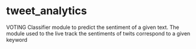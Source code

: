 tweet_analytics
===============
VOTING Classifier module to predict the sentiment of a given text.
The module used to the live track the sentiments of twits correspond to a given keyword

